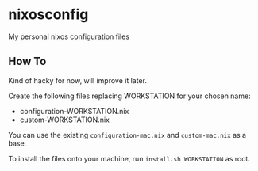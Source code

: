 # nixosconfig
My personal nixos configuration files

## How To
Kind of hacky for now, will improve it later.

Create the following files replacing WORKSTATION for your chosen name:
 - configuration-WORKSTATION.nix
 - custom-WORKSTATION.nix

You can use the existing `configuration-mac.nix` and `custom-mac.nix` as a base.

To install the files onto your machine, run `install.sh WORKSTATION` as root.
